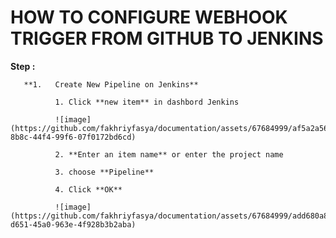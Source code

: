 # HOW TO CONFIGURE WEBHOOK TRIGGER FROM GITHUB TO JENKINS

**Step :**

       **1.   Create New Pipeline on Jenkins**
       
              1. Click **new item** in dashbord Jenkins
              
              ![image](https://github.com/fakhriyfasya/documentation/assets/67684999/af5a2a56-8b8c-44f4-99f6-07f0172bd6cd)
              
              2. **Enter an item name** or enter the project name
              
              3. choose **Pipeline**
              
              4. Click **OK**
              
              ![image](https://github.com/fakhriyfasya/documentation/assets/67684999/add680a8-d651-45a0-963e-4f928b3b2aba)
      


